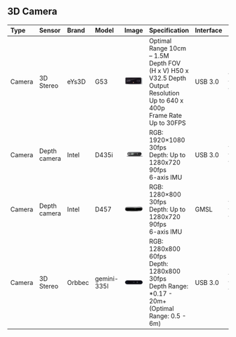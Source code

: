 ## 3D Camera

| Type | Sensor | Brand | Model | Image | Specification | Interface | Info | Note |
| :--- | :--- | :--- | :--- | :--- | :--- | :--- | :--- | :--- |
| Camera | 3D Stereo | eYs3D | G53 | ![eYs3D G53](../img/ROS2_Suite_eYS3D-G53.jpg) | Optimal Range 10cm – 1.5M<br>Depth FOV (H x V) H50 x V32.5 Depth<br>Output Resolution Up to 640 x 400p<br>Frame Rate Up to 30FPS | USB 3.0 | [Official website](https://www.ecapturecamera.com/g53)<br>[Official github](https://github.com/eYs3D/HD-DM-ROS2-SDK-Release) |  |
| Camera | Depth camera | Intel | D435i | ![Intel D435i](../img/260px-ROS2_Suite_realsense-D435i.png) | RGB: 1920×1080 30fps<br>Depth: Up to 1280x720 90fps<br>6-axis IMU | USB 3.0 | [Official website](https://www.intelrealsense.com/depth-camera-d435i/)<br>[Official github](https://github.com/IntelRealSense/realsense-ros) | [Known issues of realsense camera](Advantech_Robotic_Suite/Q&A#Known_issues_of_realsense_camera) |
| Camera | Depth camera | Intel | D457 | ![Intel D457](../img/Robotic_Suite_realsense-D457.png) | RGB: 1280×800 30fps<br>Depth: Up to 1280x720 90fps<br>6-axis IMU | GMSL | [Official website](https://www.intelrealsense.com/depth-camera-d457/)<br>[Official github](https://github.com/IntelRealSense/realsense-ros) | * humble_x86:<br>  [camera driver](https://www.advantech.com/zh-tw/support/details/%E9%A9%85%E5%8B%95%E7%A8%8B%E5%BC%8F?id=1-32TMJ6S) |
| Camera | 3D Stereo | Orbbec | gemini-335l | ![Orbbec gemini-335l](../img/Robotic_Suite_gemini-335l.png) | RGB: 1280x800 60fps<br>Depth: 1280x800 30fps<br>Depth Range: *0.17 - 20m+ (Optimal Range: 0.5 - 6m) | USB 3.0 | [Official website](https://www.orbbec.com/products/stereo-vision-camera/gemini-335l/)<br>[Official github](https://github.com/orbbec/OrbbecSDK_ROS2) |  |